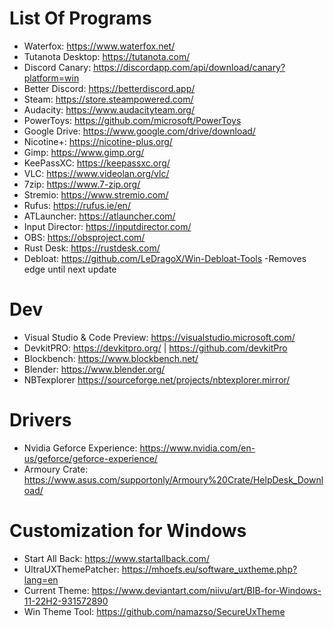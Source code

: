 # List Of Programs 

* Waterfox: https://www.waterfox.net/
* Tutanota Desktop: https://tutanota.com/
* Discord Canary: https://discordapp.com/api/download/canary?platform=win
* Better Discord: https://betterdiscord.app/
* Steam: https://store.steampowered.com/
* Audacity: https://www.audacityteam.org/
* PowerToys: https://github.com/microsoft/PowerToys
* Google Drive: https://www.google.com/drive/download/
* Nicotine+: https://nicotine-plus.org/
* Gimp: https://www.gimp.org/
* KeePassXC: https://keepassxc.org/
* VLC: https://www.videolan.org/vlc/
* 7zip: https://www.7-zip.org/
* Stremio: https://www.stremio.com/
* Rufus: https://rufus.ie/en/
* ATLauncher: https://atlauncher.com/
* Input Director: https://inputdirector.com/
* OBS: https://obsproject.com/
* Rust Desk: https://rustdesk.com/
* Debloat: https://github.com/LeDragoX/Win-Debloat-Tools -Removes edge until next update


# Dev
* Visual Studio & Code Preview: https://visualstudio.microsoft.com/
* DevkitPRO: https://devkitpro.org/ | https://github.com/devkitPro
* Blockbench: https://www.blockbench.net/
* Blender: https://www.blender.org/
* NBTexplorer https://sourceforge.net/projects/nbtexplorer.mirror/



# Drivers
* Nvidia Geforce Experience: https://www.nvidia.com/en-us/geforce/geforce-experience/
* Armoury Crate: https://www.asus.com/supportonly/Armoury%20Crate/HelpDesk_Download/


# Customization for Windows
* Start All Back: https://www.startallback.com/
* UltraUXThemePatcher: https://mhoefs.eu/software_uxtheme.php?lang=en
* Current Theme: https://www.deviantart.com/niivu/art/BIB-for-Windows-11-22H2-931572890
* Win Theme Tool: https://github.com/namazso/SecureUxTheme




